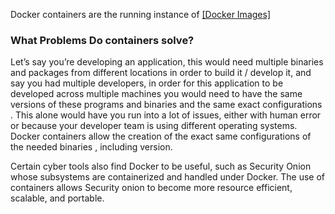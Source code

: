 Docker containers are the running instance of [[Docker Images]](https://github.com/m4rci3/InfoSecKB/blob/main/Docker/Docker%20Images.md)

### What Problems Do containers solve? 
Let’s say you’re developing an application, this would need multiple binaries and packages from different locations in order to build it / develop it, and say you had multiple developers, in order for this application to be developed across multiple machines you would need to have the same versions of these programs and binaries and the same exact configurations . This alone would have you run into a lot of issues, either with human error or because your developer team is using different operating systems. Docker containers allow the creation of the exact same configurations of the needed binaries , including version.

Certain cyber tools also find Docker to be useful, such as Security Onion whose subsystems are containerized and handled under Docker. The use of containers allows Security onion  to become more resource efficient, scalable, and portable.
